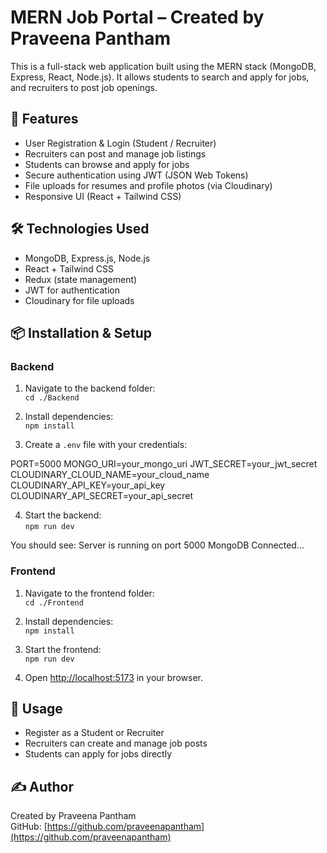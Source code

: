 # MERN Job Portal – Created by Praveena Pantham

This is a full-stack web application built using the MERN stack (MongoDB, Express, React, Node.js). It allows students to search and apply for jobs, and recruiters to post job openings.

## 🚀 Features
- User Registration & Login (Student / Recruiter)
- Recruiters can post and manage job listings
- Students can browse and apply for jobs
- Secure authentication using JWT (JSON Web Tokens)
- File uploads for resumes and profile photos (via Cloudinary)
- Responsive UI (React + Tailwind CSS)

## 🛠️ Technologies Used
- MongoDB, Express.js, Node.js
- React + Tailwind CSS
- Redux (state management)
- JWT for authentication
- Cloudinary for file uploads

## 📦 Installation & Setup

### Backend
1. Navigate to the backend folder:  
   `cd ./Backend`

2. Install dependencies:  
   `npm install`

3. Create a `.env` file with your credentials:

PORT=5000
MONGO_URI=your_mongo_uri
JWT_SECRET=your_jwt_secret
CLOUDINARY_CLOUD_NAME=your_cloud_name
CLOUDINARY_API_KEY=your_api_key
CLOUDINARY_API_SECRET=your_api_secret

4. Start the backend:  
`npm run dev`

You should see:
Server is running on port 5000
MongoDB Connected...


### Frontend
1. Navigate to the frontend folder:  
`cd ./Frontend`

2. Install dependencies:  
`npm install`

3. Start the frontend:  
`npm run dev`

4. Open [http://localhost:5173](http://localhost:5173) in your browser.

## 🔧 Usage
- Register as a Student or Recruiter
- Recruiters can create and manage job posts
- Students can apply for jobs directly

## ✍️ Author
Created by Praveena Pantham  
GitHub: [https://github.com/praveenapantham](https://github.com/praveenapantham)  
